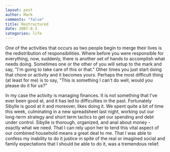 ```yaml
--- 
layout: post
author: Mark
comments: "false"
title: Restructured
date: 2007-8-3
categories: life
---
```

One of the activities that occurs as two people begin to merge their lives is the redistribution of responsibilities.  Where before you were responsible for everything, now, suddenly, there is another set of hands to accomplish what needs doing.  Sometimes one or the other of you will setup to the mark and say, "I'm going to take care of this or that."  Other times you just start doing that chore or activity and it becomes yours.  Perhaps the most difficult thing (at least for me) is to say, "This is something I can't do well, would you please do it for us?"

In my case the activity is managing finances.  It is not something that I've ever been good at, and it has led to difficulties in the past.  Fortunately Sibylle is good at it and moreover, likes doing it.  We spent quite a bit of time this week, culminating in a new spreadsheet last night, working out our long-term strategy and short term tactics to get our spending and debt under control.  Sibylle is thorough, organized, and anal about money - exactly what we need.  That I can rely upon her to tend this vital aspect of our combined household means a great deal to me.  That I was able to confess my inability to do it justice in spite of the real or imagined social and family expectations that I should be able to do it, was a tremendous relief.


